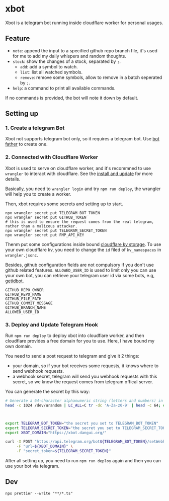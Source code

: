 # xbot

Xbot is a telegram bot running inside cloudflare worker for personal usages.

## Feature

- `note`: append the input to a specified github repo branch file, it's used for me to add my daily whispers and random thoughts.
- `stock`: show the changes of a stock, separated by `;`.
     - `add`: add a symbol to watch.
     - `list`: list all watched symbols.
     - `remove`: remove some symbols, allow to remove in a batch seperated by `;`.
- `help`: a command to print all available commands.

If no commands is provided, the bot will note it down by default.

## Setting up
### 1. Create a telegram Bot

Xbot not supports telegram bot only, so it requires a telegram bot.
Use [bot father](https://telegram.me/BotFather) to create one.

### 2. Connected with Cloudflare Worker

Xbot is used to serve on cloudflare worker, and it's recommned to use `wrangler` to interact with cloudflare.
See the [install and update](https://developers.cloudflare.com/workers/wrangler/install-and-update/) for more details.

Basically, you need to `wrangler login` and try `npm run deploy`, the wrangler will help you to create a worker.

Then, xbot requires some secrets and setting up to start.
```
npx wrangler secret put TELEGRAM_BOT_TOKEN
npx wrangler secret put GITHUB_TOKEN
# this is used to ensure the request comes from the real telegram, rather than a malicous attacker.
npx wrangler secret put TELEGRAM_SECRET_TOKEN
npx wrangler secret put FMP_API_KEY
```

Thenm put some configurations inside bound [cloudflare kv storage](https://developers.cloudflare.com/kv/).
To use your own cloudflare kv, you need to change the `id` filed of `kv_namespaces` in `wrangler.jsonc`.

Besides, github configuration fields are not compulsory if you don't use github related features.
`ALLOWED_USER_ID` is used to limit only you can use your own bot, you can retrieve your telegram user id via some bots,
e.g, [getidbot](https://t.me/getidsbot).

```
GITHUB_REPO_OWNER
GITHUB_REPO_NAME
GITHUB_FILE_PATH
GITHUB_COMMIT_MESSAGE
GITHUB_BRANCH_NAME
ALLOWED_USER_ID
```

### 3. Deploy and Update Telegram Hook

Run `npm run deploy` to deploy xbot into cloudflare worker, and then cloudflare provides a free domain for you to use.
Here, I have bound my own domain.

You need to send a post request to telegram and give it 2 things:

- your domain, so if your bot receives some requests, it knows where to send webhook requests.
- a webhook secret, telegram will send you webhook requests with this secret, so we know the request comes from telegram offical server.

You can generate the secret by this way:

```sh
# Generate a 64-character alphanumeric string (letters and numbers) in macos
head -c 1024 /dev/urandom | LC_ALL=C tr -dc 'A-Za-z0-9' | head -c 64; echo
```

```sh


export TELEGRAM_BOT_TOKEN="the secret you set to TELEGRAM_BOT_TOKEN"
export TELEGRAM_SECRET_TOKEN="the secret you set to TELEGRAM_SECRET_TOKEN"
export XBOT_DOMAIN="https://xbot.dangui.org/"

curl -X POST "https://api.telegram.org/bot${TELEGRAM_BOT_TOKEN}/setWebhook" \
     -F "url=${XBOT_DOMAIN}" \
     -F "secret_token=${TELEGRAM_SECRET_TOKEN}"
```

After all setting up, you need to run `npm run deploy` again and then you can use your bot via telegram.

## Dev

```
npx prettier --write "**/*.ts"
```
